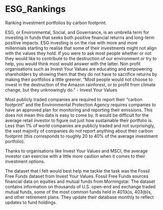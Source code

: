 # ESG_Rankings
Ranking investment portfolios by carbon footprint.

ESG, or Environmental, Social, and Governance, is an umbrella term for investing in funds that seeks both positive financial returns and long-term positive impacts. ESG investing is on the rise with more and more millennials starting to realise that some of their investments might not align with the values they hold. If you were to ask most people whether or not they would like to contribute to the destruction of our environment or try to help, you would think most would answer with the latter. Non profit organisations such as Invest Your Values are educating and empowering shareholders by showing them that they do not have to sacrifice returns by making their portfolios a little greener. “Most people would not choose to invest in the destruction of the Amazon rainforest, or to profit from climate change, but they unknowingly do.” - Invest Your Values

Most publicly traded companies are required to report their “carbon footprint” and the Environmental Protection Agency requires companies to have an approved plan for monitoring and reporting their emissions. This does not mean this data is easy to come by. It would be difficult for the average retail investor to figure out just how sustainable their portfolio is. Less than 1% of world companies are publicly traded and not surprisingly, the vast majority of companies do not report anything about their carbon footprint (this corresponds to roughly 20 to 40% of the average investment portfolio).

Thanks to organisations like Invest Your Values and MSCI, the average investor can exercise with a little more caution when it comes to their investment options. 

The dataset that I felt would best help me tackle the task was the Fossil Free Funds dataset from Invest Your Values. Fossil Free Funds sources financial data on equities and mutual funds from Morningstar. The dataset contains information on thousands of U.S. open-end and exchange traded mutual funds, some of the most common funds held in 401(k)s, 403(b)s, and other retirement plans. They update their database monthly to reflect updates to fund holdings. 
